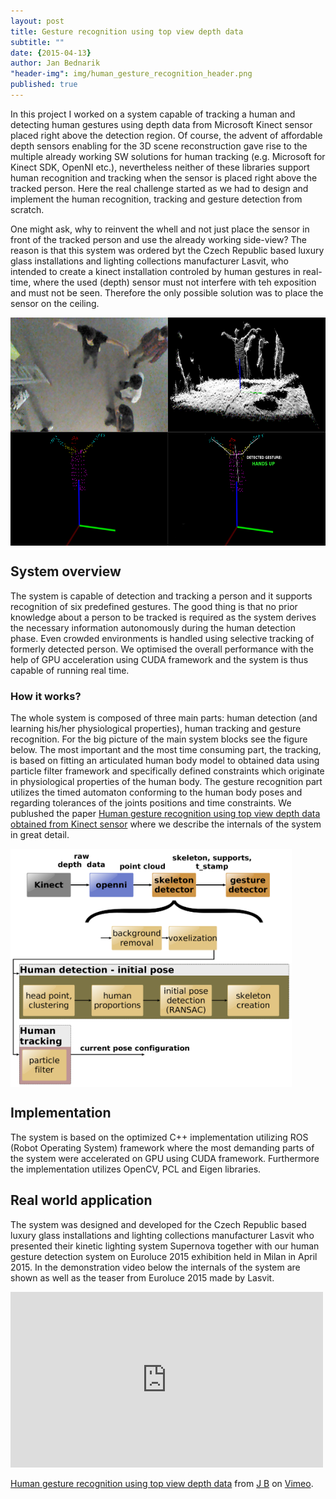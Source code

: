 ```yaml
---
layout: post
title: Gesture recognition using top view depth data
subtitle: ""
date: {2015-04-13}
author: Jan Bednarik
"header-img": img/human_gesture_recognition_header.png
published: true
---
```


<p> In this project I worked on a system capable of tracking a human and detecting human gestures using depth data from Microsoft Kinect sensor placed right above the detection region. Of course, the advent of affordable depth sensors enabling for the 3D scene reconstruction gave rise to the multiple already working SW solutions for human tracking (e.g. Microsoft for Kinect SDK, OpenNI etc.), nevertheless neither of these libraries support human recognition and tracking when the sensor is placed right above the tracked person. Here the real challenge started as we had to design and implement the human recognition, tracking and gesture detection from scratch. </p>

<p>One might ask, why to reinvent the whell and not just place the sensor in front of the tracked person and use the already working side-view? The reason is that this system was ordered byt the Czech Republic based luxury glass installations and lighting collections manufacturer Lasvit, who intended to create a kinect installation controled by human gestures in real-time, where the used (depth) sensor must not interfere with teh exposition and must not be seen. Therefore the only possible solution was to place the sensor on the ceiling.</p>

<div>
  <a href="/img/2015-04-15-hum_gest_rec/tracking.png">
  <img class="post" src="/img/2015-04-15-hum_gest_rec/tracking.png" alt="System architecture" width="650" height="365" align="middle">
  </a>
</div>

<h2>System overview</h2>

<p>The system is capable of detection and tracking a person and it supports recognition of six predefined gestures. The good thing is that no prior knowledge about a person to be tracked is required as the system derives the necessary information autonomously during the human detection phase. Even crowded environments is handled using selective tracking of formerly detected person. We optimised the overall performance with the help of GPU acceleration using CUDA framework and the system is thus capable of running real time.</p>

<h3>How it works?</h3>

<p>The whole system is composed of three main parts: human detection (and learning his/her physiological properties), human tracking and gesture recognition. For the big picture of the main system blocks see the figure below. The most important and the most time consuming part, the tracking, is based on fitting an articulated human body model to obtained data using particle filter framework and specifically defined constraints which originate in physiological properties of the human body. The gesture recognition part utilizes the timed automaton conforming to the human body poses and regarding tolerances of the joints positions and time constraints. We publushed the paper <a href="http://excel.fit.vutbr.cz/2015/submissions/095/95.pdf">Human gesture recognition using top view depth data obtained from Kinect sensor</a> where we describe the internals of the system in great detail. </p>

<div>
  <a href="/img/2015-04-15-hum_gest_rec/system_architecture.png">
  <img class="post" src="/img/2015-04-15-hum_gest_rec/system_architecture.png" alt="System architecture" width="450" height="381" align="middle">
  </a>
</div>

<h2>Implementation</h2>

<p>The system is based on the optimized C++ implementation utilizing ROS (Robot Operating System) framework where the most demanding parts of the system were accelerated on GPU using CUDA framework. Furthermore the implementation utilizes OpenCV, PCL and Eigen libraries. </p>

<h2>Real world application</h2>

The system was designed and developed for the Czech Republic based luxury glass installations and lighting collections manufacturer Lasvit who presented their kinetic lighting system Supernova together with our human gesture detection system on Euroluce 2015 exhibition held in Milan in April 2015. In the demonstration video below the internals of the system are shown as well as the teaser from Euroluce 2015 made by Lasvit.

<iframe src="https://player.vimeo.com/video/144561041" width="500" height="281" frameborder="0" webkitallowfullscreen mozallowfullscreen allowfullscreen></iframe> <p><a href="https://vimeo.com/144561041">Human gesture recognition using top view depth data</a> from <a href="https://vimeo.com/user34095639">J B</a> on <a href="https://vimeo.com">Vimeo</a>.</p>
